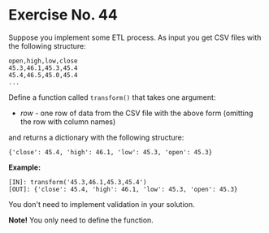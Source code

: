 # Exercise No. 44

Suppose you implement some ETL process. As input you get CSV files with the following structure:


    open,high,low,close
    45.3,46.1,45.3,45.4
    45.4,46.5,45.0,45.4
    ...


Define a function called `transform()` that takes one argument:

-   *row* - one row of data from the CSV file with the above form (omitting the row with column names)

and returns a dictionary with the following structure:


    {'close': 45.4, 'high': 46.1, 'low': 45.3, 'open': 45.3}


**Example:**


    [IN]: transform('45.3,46.1,45.3,45.4')
    [OUT]: {'close': 45.4, 'high': 46.1, 'low': 45.3, 'open': 45.3}


You don't need to implement validation in your solution.


**Note!** You only need to define the function.